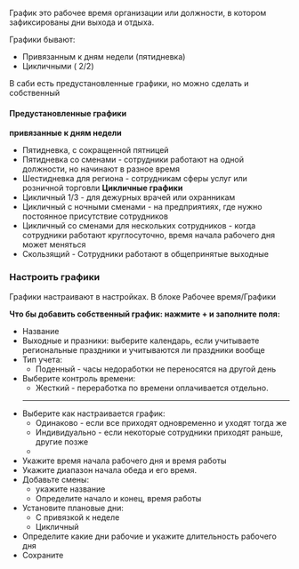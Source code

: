 График это рабочее время организации или должности, в котором зафиксированы дни выхода и отдыха.

Графики бывают:
- Привязанным к дням недели (пятидневка)
- Цикличными ( 2/2)

В саби есть предустановленные графики, но можно сделать и собственный

#### Предустановленные графики
**привязанные к дням недели**
- Пятидневка, с сокращенной пятницей
- Пятидневка со сменами - сотрудники работают на одной должности, но начинают в разное время
- Шестидневка для региона - сотрудникам сферы услуг или розничной торговли
**Цикличные графики**
- Цикличный 1/3 - для дежурных врачей или охранникам
- Цикличный с ночными сменами - на предприятиях, где нужно постоянное присутствие сотрудников
- Цикличный со сменами для нескольких сотрудников - когда сотрудники работают круглосуточно, время начала рабочего дня может меняться
- Скользящий - Сотрудники работают в общепринятые выходные

### Настроить графики
Графики настраивают в настройках. В блоке Рабочее время/Графики

**Что бы добавить собственный график: нажмите + и заполните поля:**
- Название
- Выходные и празники: выберите календарь, если учитываете региональные праздники и учитываются ли праздники вообще
- Тип учета:
	- Поденный - часы недоработки не переносятся на другой день
- Выберите контроль времени: 
	- Жесткий - переработка по времени оплачивается отдельно. 
	- ---
- Выберите как настраивается график: 
	- Одинаково - если все приходят одновременно и уходят тогда же
	- Индивидуально - если некоторые сотрудники приходят раньше, другие позже
	- 
- Укажите время начала рабочего дня и время работы
- Укажите диапазон начала обеда и его время.
- Добавьте смены:
	- укажите название
	- Определите начало и конец, время работы
- Установите плановые дни: 
	- С привязкой к неделе
	- Цикличный
- Определите какие дни рабочие и укажите длительность рабочего дня
- Сохраните

